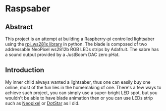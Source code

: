 # Raspsaber
## Abstract
This project is an attempt at building a Raspberry-pi controlled lightsaber using the <a href="https://github.com/jgarff/rpi_ws281x">rpi_ws281x library</a> in python. The blade is composed of two addressable NeoPixel ws2812b RGB LEDs strips by Adafruit. The sabre has a sound output provided by a JustBoom DAC zero pHat.
## Introduction
My inner child always wanted a lightsaber, thus one can easily buy one online, most of the fun lies in the homemaking of one. There's a few ways to achieve such project, you can simply use a super-bright LED spot, but you wouldn't be able to have blade animation then or you can use LEDs strip such as <a href="https://www.adafruit.com/product/1138">Neopixel</a> or <a href="https://www.adafruit.com/product/2238">DotStar</a> as I did. 
